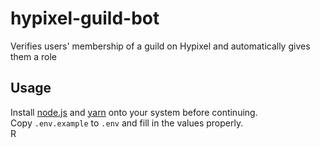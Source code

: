 # hypixel-guild-bot
Verifies users' membership of a guild on Hypixel and automatically gives them a role

## Usage
Install [node.js](https://nodejs.org) and [yarn](https://yarnpkg.com) onto your system before continuing.  
Copy `.env.example` to `.env` and fill in the values properly.  
R
